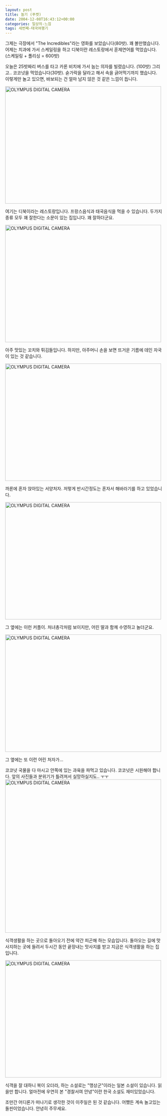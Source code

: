 ```yaml
---
layout: post
title: 놀기 (푸켓)
date: 2004-12-08T16:43:12+00:00
categories: 일상의-느낌
tags: 세번째-태국여행기
---
```

그제는 극장에서 "The Incredibles"라는 영화를 보았습니다(80밧). 꽤 볼만했습니다. 어제는 치과에 가서 스케일링을 하고 디북이란 레스토랑에서 훈제연어를 먹었습니다. (스케일링 + 폴리싱 = 600밧)

오늘은 25밧짜리 버스를 타고 카론 비치에 가서 눕는 의자를 빌렸습니다. (100밧) 그리고.. 코코넛을 먹었습니다(30밧). 숟가락을 달라고 해서 속을 긁어먹기까지 했습니다. 이렇게만 놀고 있으면, 바보되는 건 얼마 남지 않은 것 같은 느낌이 듭니다.

<a href="http://jinto.pe.kr/556/olympus-digital-camera-7" rel="attachment wp-att-3258"><img src="http://jinto.pe.kr/wp-content/uploads/2004/12/P1010035.jpg" alt="OLYMPUS DIGITAL CAMERA" width="500" height="375" class="alignnone size-full wp-image-3258" /></a>

여기는 디북이라는 레스토랑입니다. 프랑스음식과 태국음식을 먹을 수 있습니다. 두가지 종류 모두 꽤 잘한다는 소문이 있는 집입니다. 꽤 잘하더군요.

<a href="http://jinto.pe.kr/556/olympus-digital-camera-2" rel="attachment wp-att-3253"><img src="http://jinto.pe.kr/wp-content/uploads/2004/12/P1010001.jpg" alt="OLYMPUS DIGITAL CAMERA" width="500" height="375" class="alignnone size-full wp-image-3253" /></a>

아주 맛있는 꼬치와 튀김들입니다. 하지만, 아주머니 손을 보면 뜨거운 기름에 데인 자국이 있는 것 같습니다.

<a href="http://jinto.pe.kr/556/olympus-digital-camera-3" rel="attachment wp-att-3254"><img src="http://jinto.pe.kr/wp-content/uploads/2004/12/P1010007.jpg" alt="OLYMPUS DIGITAL CAMERA" width="500" height="375" class="alignnone size-full wp-image-3254" /></a>

까론에 혼자 앉아있는 서양처자. 저렇게 반시간정도는 혼자서 해바라기를 하고 있었습니다.

<a href="http://jinto.pe.kr/556/olympus-digital-camera-5" rel="attachment wp-att-3256"><img src="http://jinto.pe.kr/wp-content/uploads/2004/12/P1010013.jpg" alt="OLYMPUS DIGITAL CAMERA" width="500" height="375" class="alignnone size-full wp-image-3256" /></a>

그 옆에는 이런 커플이. 처녀총각처럼 보이지만, 어린 딸과 함께 수영하고 놀더군요.

<a href="http://jinto.pe.kr/556/olympus-digital-camera-6" rel="attachment wp-att-3257"><img src="http://jinto.pe.kr/wp-content/uploads/2004/12/P1010019.jpg" alt="OLYMPUS DIGITAL CAMERA" width="500" height="375" class="alignnone size-full wp-image-3257" /></a>

그 옆에는 또 이런 어린 처자가...

코코넛 국물을 다 마시고 안쪽에 있는 과육을 파먹고 있습니다. 코코넛은 시원해야 합니다. 앞의 사진들과 분위기가 틀려져서 실망하실지도.. ㅜㅜ
<a href="http://jinto.pe.kr/556/olympus-digital-camera-4" rel="attachment wp-att-3255"><img src="http://jinto.pe.kr/wp-content/uploads/2004/12/P1010011.jpg" alt="OLYMPUS DIGITAL CAMERA" width="500" height="490" class="alignnone size-full wp-image-3255" /></a>

식객생활을 하는 곳으로 돌아오기 전에 약간 피곤해 하는 모습입니다. 돌아오는 길에 맛사지하는 곳에 들려서 두시간 동안 끝장내는 맛사지를 받고 지금은 식객생활을 하는 집입니다.

<a href="http://jinto.pe.kr/556/olympus-digital-camera" rel="attachment wp-att-3252"><img src="http://jinto.pe.kr/wp-content/uploads/2004/12/P1010045.jpg" alt="OLYMPUS DIGITAL CAMERA" width="500" height="375" class="alignnone size-full wp-image-3252" /></a>

식객을 잘 대하니 복이 오더라, 하는 소설로는 "맹상군"이라는 일본 소설이 있습니다. 읽을만 합니다. 얼마전에 우연히 본 "경찰서여 안녕"이란 한국 소설도 재미있었습니다.

조만간 어디론가 떠나기로 생각한 것이 이주일은 된 것 같습니다. 어쨌든 계속 놀고있는 돌핀이었습니다. 안녕히 주무세요.
